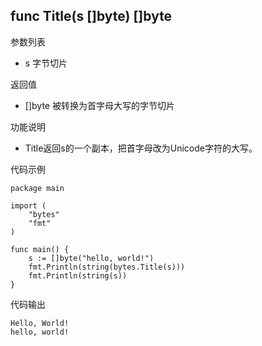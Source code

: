 ## func Title(s []byte) []byte

参数列表

- s 字节切片

返回值

- []byte 被转换为首字母大写的字节切片

功能说明

- Title返回s的一个副本，把首字母改为Unicode字符的大写。

代码示例

	package main

	import (
		"bytes"
		"fmt"
	)

	func main() {
		s := []byte("hello, world!")
		fmt.Println(string(bytes.Title(s)))
		fmt.Println(string(s))
	}

代码输出

	Hello, World!
	hello, world!
